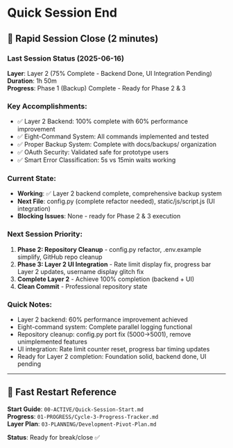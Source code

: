 # Quick Session End

## 📝 Rapid Session Close (2 minutes)

### **Last Session Status** (2025-06-16)
**Layer**: Layer 2 (75% Complete - Backend Done, UI Integration Pending)  
**Duration**: 1h 50m  
**Progress**: Phase 1 (Backup) Complete - Ready for Phase 2 & 3  

### **Key Accomplishments**:
- ✅ Layer 2 Backend: 100% complete with 60% performance improvement
- ✅ Eight-Command System: All commands implemented and tested
- ✅ Proper Backup System: Complete with docs/backups/ organization
- ✅ OAuth Security: Validated safe for prototype users
- ✅ Smart Error Classification: 5s vs 15min waits working

### **Current State**:
- **Working**: ✅ Layer 2 backend complete, comprehensive backup system
- **Next File**: config.py (complete refactor needed), static/js/script.js (UI integration)
- **Blocking Issues**: None - ready for Phase 2 & 3 execution

### **Next Session Priority**:
1. **Phase 2: Repository Cleanup** - config.py refactor, .env.example simplify, GitHub repo cleanup
2. **Phase 3: Layer 2 UI Integration** - Rate limit display fix, progress bar Layer 2 updates, username display glitch fix
3. **Complete Layer 2** - Achieve 100% completion (backend + UI)
4. **Clean Commit** - Professional repository state

### **Quick Notes**:
- Layer 2 backend: 60% performance improvement achieved
- Eight-command system: Complete parallel logging functional
- Repository cleanup: config.py port fix (5000→5001), remove unimplemented features
- UI integration: Rate limit counter reset, progress bar timing updates
- Ready for Layer 2 completion: Foundation solid, backend done, UI pending

---

## 🚀 Fast Restart Reference

**Start Guide**: `00-ACTIVE/Quick-Session-Start.md`  
**Progress**: `01-PROGRESS/Cycle-3-Progress-Tracker.md`  
**Layer Plan**: `03-PLANNING/Development-Pivot-Plan.md`

**Status**: Ready for break/close ✅